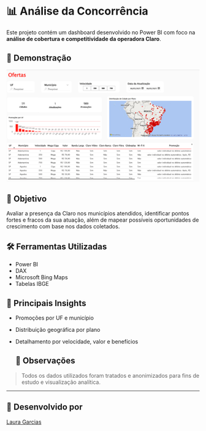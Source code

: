 # 📊 Análise da Concorrência

Este projeto contém um dashboard desenvolvido no Power BI com foco na **análise de cobertura e competitividade da operadora Claro**.

## 📸 Demonstração

![Dashboard](image.png)

## 🧠 Objetivo

Avaliar a presença da Claro nos municípios atendidos, identificar pontos fortes e fracos da sua atuação, além de mapear possíveis oportunidades de crescimento com base nos dados coletados.

## 🛠️ Ferramentas Utilizadas

- Power BI
- DAX
- Microsoft Bing Maps
- Tabelas IBGE

## 📌 Principais Insights

- Promoções por UF e município
- Distribuição geográfica por plano
- Detalhamento por velocidade, valor e benefícios

  ## 📎 Observações

> Todos os dados utilizados foram tratados e anonimizados para fins de estudo e visualização analítica.

---

## 👤 Desenvolvido por

[Laura Garcias](https://www.linkedin.com/in/laura-garcias-394a7b207)
